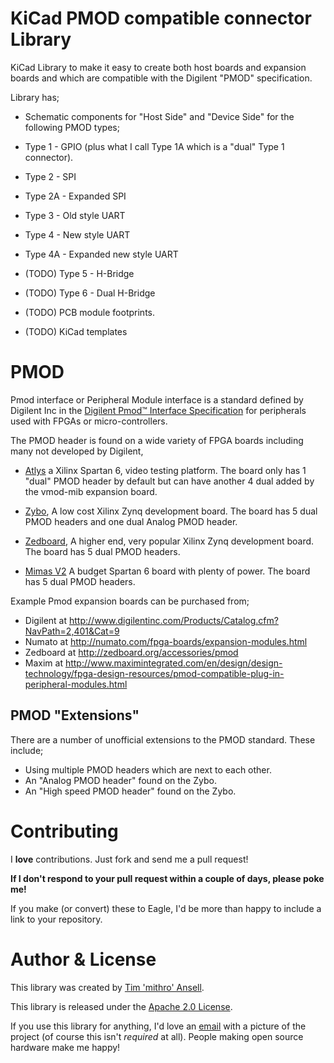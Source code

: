 KiCad PMOD compatible connector Library
=======================================

KiCad Library to make it easy to create both host boards and expansion boards
and which are compatible with the Digilent "PMOD" specification.

Library has;
 * Schematic components for "Host Side" and "Device Side" for the following PMOD types;
  * Type 1 - GPIO (plus what I call Type 1A which is a "dual" Type 1 connector).
  * Type 2 - SPI
  * Type 2A - Expanded SPI
  * Type 3 - Old style UART
  * Type 4 - New style UART
  * Type 4A - Expanded new style UART
  * (TODO) Type 5 - H-Bridge
  * (TODO) Type 6 - Dual H-Bridge

 * (TODO) PCB module footprints.
 * (TODO) KiCad templates


PMOD
======================

Pmod interface or Peripheral Module interface is a standard defined by Digilent
Inc in the 
[Digilent Pmod™ Interface Specification](http://www.digilentinc.com/Pmods/licensing.cfm)
for peripherals used with FPGAs or micro-controllers.

The PMOD header is found on a wide variety of FPGA boards including many not
developed by Digilent,

 * [Atlys](http://www.digilentinc.com/atlys/)
   a Xilinx Spartan 6, video testing platform.
   The board only has 1 "dual" PMOD header by default but can have another 4
   dual added by the vmod-mib expansion board.

 * [Zybo](http://www.digilentinc.com/Products/Detail.cfm?NavPath=2,400,1198&Prod=ZYBO), 
   A low cost Xilinx Zynq development board.
   The board has 5 dual PMOD headers and one dual Analog PMOD header. 

 * [Zedboard](http://zedboard.org/product/zedboard),
   A higher end, very popular Xilinx Zynq development board.
   The board has 5 dual PMOD headers.

 * [Mimas V2](http://numato.com/us/fpga-boards/xilinx/spartan6.html)
   A budget Spartan 6 board with plenty of power.
   The board has 5 dual PMOD headers.

Example Pmod expansion boards can be purchased from;

 * Digilent at http://www.digilentinc.com/Products/Catalog.cfm?NavPath=2,401&Cat=9
 * Numato at http://numato.com/fpga-boards/expansion-modules.html
 * Zedboard at http://zedboard.org/accessories/pmod
 * Maxim at http://www.maximintegrated.com/en/design/design-technology/fpga-design-resources/pmod-compatible-plug-in-peripheral-modules.html

PMOD "Extensions"
---------------------

There are a number of unofficial extensions to the PMOD standard. These include;
 * Using multiple PMOD headers which are next to each other.
 * An "Analog PMOD header" found on the Zybo.
 * An "High speed PMOD header" found on the Zybo.


Contributing
======================

I **love** contributions. Just fork and send me a pull request! 

**If I don't respond to your pull request within a couple of days, please poke
me!**

If you make (or convert) these to Eagle, I'd be more than happy to include a
link to your repository.


Author & License
======================

This library was created by [Tim 'mithro' Ansell](https://blog.mithis.net/).

This library is released under the 
[Apache 2.0 License](http://www.apache.org/licenses/LICENSE-2.0.html).

If you use this library for anything, I'd love an [email](mithro@mithis.com)
with a picture of the project (of course this isn't *required* at all). People
making open source hardware make me happy!
